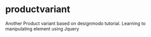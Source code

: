 # productvariant
Another Product variant based on designmodo tutorial. Learning to manipulating element using Jquery
